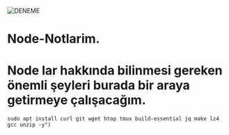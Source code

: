 ![DENEME](https://github.com/tolga06060/Node-Notlarim/blob/main/Minimalist%20_NodeWan_.jpg)
# Node-Notlarim.
# Node lar hakkında bilinmesi gereken önemli şeyleri burada bir araya getirmeye çalışacağım.
```sudo apt update && sudo apt upgrade -y
sudo apt install curl git wget htop tmux build-essential jq make lz4 gcc unzip -y")
